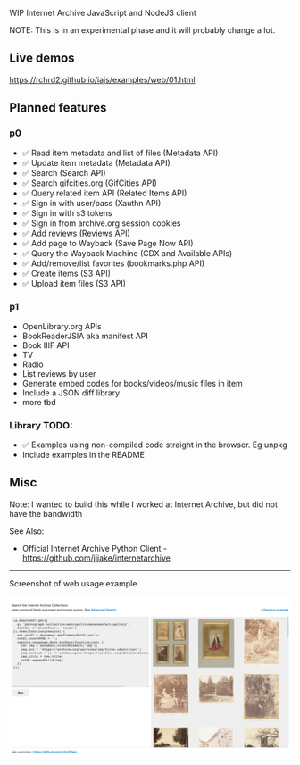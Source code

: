 WIP Internet Archive JavaScript and NodeJS client

NOTE: This is in an experimental phase and it will probably change a lot.

## Live demos

<https://rchrd2.github.io/iajs/examples/web/01.html>

## Planned features

### p0

- ✅ Read item metadata and list of files (Metadata API)
- ✅ Update item metadata (Metadata API)
- ✅ Search (Search API)
- ✅ Search gifcities.org (GifCities API)
- ✅ Query related item API (Related Items API)
- ✅ Sign in with user/pass (Xauthn API)
- ✅ Sign in with s3 tokens
- ✅ Sign in from archive.org session cookies
- ✅ Add reviews (Reviews API)
- ✅ Add page to Wayback (Save Page Now API)
- ✅ Query the Wayback Machine (CDX and Available APIs)
- ✅ Add/remove/list favorites (bookmarks.php API)
- ✅ Create items (S3 API)
- ✅ Upload item files (S3 API)

### p1

- OpenLibrary.org APIs
- BookReaderJSIA aka manifest API
- Book IIIF API
- TV
- Radio
- List reviews by user
- Generate embed codes for books/videos/music files in item
- Include a JSON diff library
- more tbd

### Library TODO:

- ✅ Examples using non-compiled code straight in the browser. Eg unpkg
- Include examples in the README

## Misc

Note:
I wanted to build this while I worked at Internet Archive, but did not have the bandwidth

See Also:

- Official Internet Archive Python Client - https://github.com/jjjake/internetarchive

---

Screenshot of web usage example

![screenshot](./documentation/img/examples-ss-1.png)
